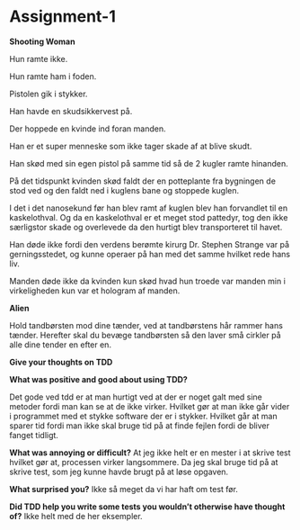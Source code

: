 # Assignment-1

**Shooting Woman**

Hun ramte ikke.  

Hun ramte ham i foden.  

Pistolen gik i stykker.  

Han havde en skudsikkervest på.  

Der hoppede en kvinde ind foran manden.  

Han er et super menneske som ikke tager skade af at blive skudt.  

Han skød med sin egen pistol på samme tid så de 2 kugler ramte hinanden.  

På det tidspunkt kvinden skød faldt der en potteplante fra bygningen de stod ved og den faldt ned i kuglens bane og stoppede kuglen.  

I det i det nanosekund før han blev ramt af kuglen blev han forvandlet til en kaskelothval. Og da en kaskelothval er et meget stod pattedyr, tog den ikke særligstor skade og overlevede da den hurtigt blev transporteret til havet.  

Han døde ikke fordi den verdens berømte kirurg Dr. Stephen Strange var på gerningsstedet, og kunne operaer på han med det samme hvilket rede hans liv.  

Manden døde ikke da kvinden kun skød hvad hun troede var manden min i virkeligheden kun var et hologram af manden.  


**Alien**

Hold tandbørsten mod dine tænder, ved at tandbørstens hår rammer hans tænder. Herefter skal du bevæge tandbørsten så den laver små cirkler på alle dine tender en efter en.


**Give your thoughts on TDD**

**What was positive and good about using TDD?**

Det gode ved tdd er at man hurtigt ved at der er noget galt med sine metoder fordi man kan se at de ikke virker. Hvilket gør at man ikke går vider i programmet med et stykke software der er i stykker. Hvilket går at man sparer tid fordi man ikke skal bruge tid på at finde fejlen fordi de bliver fanget tidligt.

**What was annoying or difficult?**
At jeg ikke helt er en mester i at skrive test hvilket gør at, processen virker langsommere. Da jeg skal bruge tid på at skrive test, som jeg kunne havde brugt på at løse opgaven.


**What surprised you?**
Ikke så meget da vi har haft om test før.

**Did TDD help you write some tests you wouldn’t otherwise have thought of?**
Ikke helt med de her eksempler.

